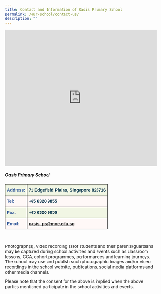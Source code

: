 ```yaml
---
title: Contact and Information of Oasis Primary School
permalink: /our-school/contact-us/
description: ""
---
```

<iframe loading="lazy" allowfullscreen="" style="border:0;" height="450" width="500" src="https://www.google.com/maps/embed?pb=!1m18!1m12!1m3!1d3988.6191870009225!2d103.90877821461417!3d1.404771498975483!2m3!1f0!2f0!3f0!3m2!1i1024!2i768!4f13.1!3m3!1m2!1s0x31da15fedda64d61%3A0x609377487266e96a!2sOasis%20Primary%20School!5e0!3m2!1sen!2ssg!4v1665634879662!5m2!1sen!2ssg"></iframe>

##### Oasis Primary School

<style type="text/css">
.tg  {border-collapse:collapse;border-spacing:0;}
.tg td{border-color:black;border-style:solid;border-width:1px;font-family:Arial, sans-serif;font-size:14px;
  overflow:hidden;padding:10px 5px;word-break:normal;}
.tg th{border-color:black;border-style:solid;border-width:1px;font-family:Arial, sans-serif;font-size:14px;
  font-weight:normal;overflow:hidden;padding:10px 5px;word-break:normal;}
.tg .tg-dv6r{background-color:#F1F6E4;color:#2F5597;font-weight:bold;text-align:left;vertical-align:top}
.tg .tg-j74v{background-color:#F1F6E4;color:#002D46;font-weight:bold;text-align:left;vertical-align:top}
.tg .tg-8com{background-color:#FFF8F7;color:#2F5597;font-weight:bold;text-align:left;vertical-align:top}
.tg .tg-1d14{background-color:#FFF8F7;color:#002D46;font-weight:bold;text-align:left;vertical-align:top}
</style>
<table class="tg">
<thead>
  <tr>
    <th class="tg-dv6r">Address:</th>
    <th class="tg-j74v">71 Edgefield Plains, Singapore 828716<br></th>
  </tr>
</thead>
<tbody>
  <tr>
    <td class="tg-8com">Tel:<br></td>
    <td class="tg-1d14">+65 6320 9855<br></td>
  </tr>
  <tr>
    <td class="tg-dv6r">Fax:<br></td>
    <td class="tg-j74v">+65 6320 9856<br></td>
  </tr>
  <tr>
    <td class="tg-8com">Email:<br></td>
    <td class="tg-1d14"><a href="mailto:oasis_ps@moe.edu.sg">oasis_ps@moe.edu.sg</a></td>
  </tr>
  <tr>
</tr></tbody>
</table>

<br>

Photograph(s), video recording (s)of students and their parents/guardians may be captured during school activities and events such as classroom lessons, CCA, cohort programmes, performances and learning journeys. The school may use and publish such photographic images and/or video recordings in the school website, publications, social media platforms and other media channels.

Please note that the consent for the above is implied when the above parties mentioned participate in the school activities and events.